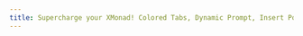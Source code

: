 ```yaml
---
title: Supercharge your XMonad! Colored Tabs, Dynamic Prompt, Insert Position, Workspace Insert Position
---
```

